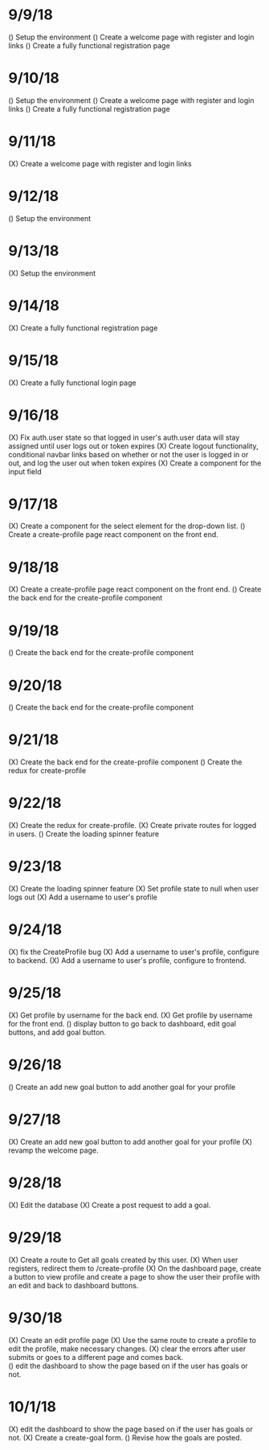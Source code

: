# 9/9/18
() Setup the environment
() Create a welcome page with register and login links
() Create a fully functional registration page

# 9/10/18
() Setup the environment
() Create a welcome page with register and login links
() Create a fully functional registration page

# 9/11/18
(X) Create a welcome page with register and login links

# 9/12/18
() Setup the environment

# 9/13/18
(X) Setup the environment

# 9/14/18
(X) Create a fully functional registration page

# 9/15/18
(X) Create a fully functional login page

# 9/16/18
(X) Fix auth.user state so that logged in user's auth.user data will stay assigned until user logs out or token expires
(X) Create logout functionality, conditional navbar links based on whether or not the user is logged in or out, and log the user out when token expires
(X) Create a component for the input field

# 9/17/18
(X) Create a component for the select element for the drop-down list.
() Create a create-profile page react component on the front end.

# 9/18/18
(X) Create a create-profile page react component on the front end.
() Create the back end for the create-profile component

# 9/19/18
() Create the back end for the create-profile component

# 9/20/18
() Create the back end for the create-profile component

# 9/21/18
(X) Create the back end for the create-profile component
() Create the redux for create-profile

# 9/22/18
(X) Create the redux for create-profile.
(X) Create private routes for logged in users.
() Create the loading spinner feature

# 9/23/18
(X) Create the loading spinner feature
(X) Set profile state to null when user logs out
(X) Add a username to user's profile

# 9/24/18
(X) fix the CreateProfile bug
(X) Add a username to user's profile, configure to backend.
(X) Add a username to user's profile, configure to frontend.

# 9/25/18
(X) Get profile by username for the back end.
(X) Get profile by username for the front end.
() display button to go back to dashboard, edit goal buttons, and add goal button.

# 9/26/18
() Create an add new goal button to add another goal for your profile

# 9/27/18
(X) Create an add new goal button to add another goal for your profile
(X) revamp the welcome page.

# 9/28/18
(X) Edit the database
(X) Create a post request to add a goal.

# 9/29/18
(X) Create a route to Get all goals created by this user.
(X) When user registers, redirect them to /create-profile
(X) On the dashboard page, create a button to view profile and create a page to show the user their profile with an edit and back to dashboard buttons.

# 9/30/18
(X) Create an edit profile page
(X) Use the same route to create a profile to edit the profile, make necessary changes.
(X) clear the errors after user submits or goes to a different page and comes back.   
() edit the dashboard to show the page based on if the user has goals or not.

# 10/1/18
(X) edit the dashboard to show the page based on if the user has goals or not.
(X) Create a create-goal form.
() Revise how the goals are posted.
